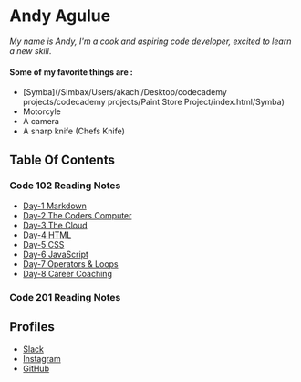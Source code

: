 # Andy Agulue
 *My name is Andy, I'm a cook and aspiring code developer, excited to learn a new skill*. 
#### Some of my favorite things are :
- [Symba](/Simbax⁩/⁨Users⁩/⁨akachi⁩/⁨Desktop⁩/⁨codecademy projects⁩/codecademy projects⁩/⁨Paint Store Project⁩/⁨index.html⁩/Symba)
- Motorcyle
- A camera
- A sharp knife (Chefs Knife)

## Table Of Contents
### Code 102 Reading Notes 
- [Day-1 Markdown](markdown.md)
- [Day-2 The Coders Computer](coderscomputer.md)
- [Day-3 The Cloud](cloud.md)
- [Day-4 HTML](HTML.md)
- [Day-5 CSS](css.md)
- [Day-6 JavaScript](javascript.md)
- [Day-7 Operators & Loops](operators&loops.md)
- [Day-8 Career Coaching](carrercoaching.md)

### Code 201 Reading Notes

## Profiles
- [Slack](https://app.slack.com/client/T039KG69K/D01E93TG3FF/user_profile/U01F21S5P08)
- [Instagram](https://www.instagram.com/nubian_roamer/)
- [GitHub](https://github.com/AndyAgulue)
